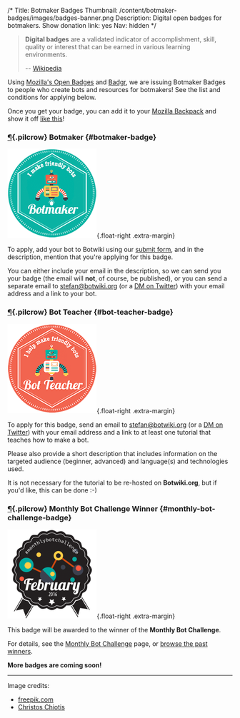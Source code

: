 /*
Title: Botmaker Badges
Thumbnail: /content/botmaker-badges/images/badges-banner.png
Description: Digital open badges for botmakers.
Show donation link: yes
Nav: hidden
*/

> **Digital badges** are a validated indicator of accomplishment, skill, quality or interest that can be earned in various learning environments.
>
> -- [Wikipedia](https://en.wikipedia.org/wiki/Digital_badge)

Using [Mozilla's Open Badges](https://en.wikipedia.org/wiki/Mozilla_Open_Badges) and [Badgr](http://info.badgr.io/), we are issuing Botmaker Badges to people who create bots and resources for botmakers! See the list and conditions for applying below.

Once you get your badge, you can add it to your [Mozilla Backpack](https://backpack.openbadges.org/) and show it off [like this](https://backpack.openbadges.org/share/110353f11a04184be77cd6ae7e856fea/)!




### [¶](#botmaker-badge){.pilcrow} Botmaker {#botmaker-badge}

![Botmaker Badge](/content/botmaker-badges/images/botmaker-badge.png){.float-right .extra-margin}

To apply, add your bot to Botwiki using our [submit form](http://botwiki.org/submit-your-bot), and in the description, mention that you're applying for this badge.

You can either include your email in the description, so we can send you your badge (the email will **not**, of course, be published), or you can send a separate email to [stefan@botwiki.org](mailto:stefan@botwiki.org) (or a [DM on Twitter](https://twitter.com/fourtonfish)) with your email address and a link to your bot.

### [¶](#bot-teacher-badge){.pilcrow} Bot Teacher {#bot-teacher-badge}

![Bot Teacher Badge](/content/botmaker-badges/images/badge-teacher.png){.float-right .extra-margin}

To apply for this badge, send an email to [stefan@botwiki.org](mailto:stefan@botwiki.org) (or a [DM on Twitter](https://twitter.com/fourtonfish)) with your email address and a link to at least one tutorial that teaches how to make a bot.

Please also provide a short description that includes information on the targeted audience (beginner, advanced) and language(s) and technologies used.

It is not necessary for the tutorial to be re-hosted on **Botwiki.org**, but if you'd like, this can be done :-)


### [¶](#monthly-bot-challenge-badge){.pilcrow} Monthly Bot Challenge Winner {#monthly-bot-challenge-badge}

![Monthly Bot Challenge Badge](/content/botmaker-badges/images/monthly-bot-challenge-winner-february.png){.float-right .extra-margin}

This badge will be awarded to the winner of the **Monthly Bot Challenge**.


For details, see the [Monthly Bot Challenge](/monthly-bot-challenge/) page, or [browse the past winners](/tag/monthlybotchallenge+winner).

**More badges are coming soon!** 


<hr/>

Image credits:
- [freepik.com](http://www.freepik.com)
- [Christos Chiotis](https://www.behance.net/christoschiotis)
